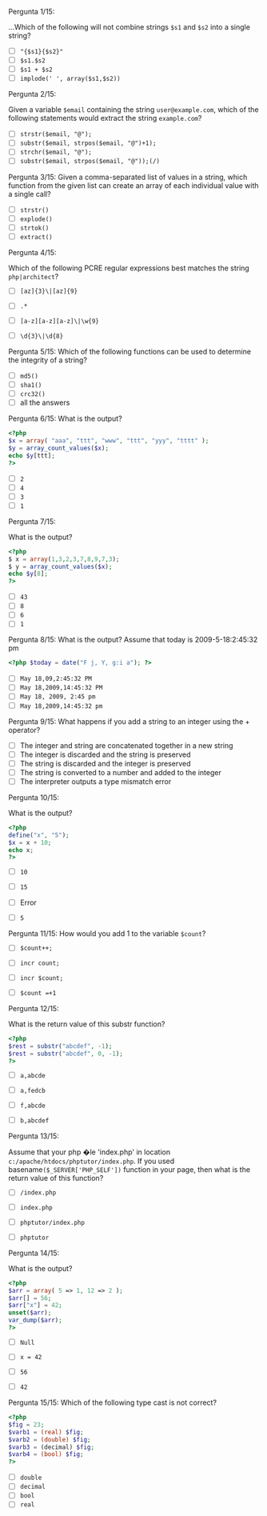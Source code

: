Pergunta 1/15:

...Which of the following will not combine strings `$s1` and `$s2` into a single string?

- [ ] `"{$s1}{$s2}"`
- [ ] `$s1.$s2`
- [ ] `$s1 + $s2`
- [ ] `implode(' ', array($s1,$s2))`

Pergunta 2/15:

Given a variable `$email` containing the string `user@example.com`, which of the following statements would extract the string `example.com`?
- [ ] `strstr($email, "@");`
- [ ] `substr($email, strpos($email, "@")+1);`
- [ ] `strchr($email, "@");`
- [ ] `substr($email, strpos($email, "@"));(/)`

Pergunta 3/15:
Given a comma-separated list of values in a string, which function from the given list can create an array of each individual value with a single call?

- [ ] `strstr()`
- [ ] `explode()`
- [ ] `strtok()`
- [ ] `extract()`

Pergunta 4/15:

Which of the following PCRE regular expressions best matches the string `php|architect`?
- [ ] `[az]{3}\|[az]{9}`
- [ ] `.*`
- [ ] `[a-z][a-z][a-z]\|\w{9}`
- [ ] `\d{3}\|\d{8}`


Pergunta 5/15:
Which of the following functions can be used to determine the integrity of a string?
- [ ] `md5()`
- [ ] `sha1()`
- [ ] `crc32()`
- [ ] all the answers

Pergunta 6/15:
What is the output?
```php
<?php
$x = array( "aaa", "ttt", "www", "ttt", "yyy", "tttt" );
$y = array_count_values($x);
echo $y[ttt];
?>
```
- [ ] `2`
- [ ] `4`
- [ ] `3`
- [ ] `1`

Pergunta 7/15:

What is the output?
```php
<?php
$ x = array(1,3,2,3,7,8,9,7,3);
$ y = array_count_values($x);
echo $y[8];
?>
```
- [ ] `43`
- [ ] `8`
- [ ] `6`
- [ ] `1`

Pergunta 8/15:
What is the output?
Assume that today is 2009-5-18:2:45:32 pm
```php
<?php $today = date("F j, Y, g:i a"); ?>
```

- [ ] `May 18,09,2:45:32 PM`
- [ ] `May 18,2009,14:45:32 PM`
- [ ] `May 18, 2009, 2:45 pm`
- [ ] `May 18,2009,14:45:32 pm`

Pergunta 9/15:
What happens if you add a string to an integer using the + operator?

- [ ] The integer and string are concatenated together in a new string
- [ ] The integer is discarded and the string is preserved
- [ ] The string is discarded and the integer is preserved
- [ ] The string is converted to a number and added to the integer
- [ ] The interpreter outputs a type mismatch error

Pergunta 10/15:

What is the output?
```php
<?php
define("x", "5");
$x = x + 10;
echo x;
?>
```
- [ ] `10`
- [ ] `15`
- [ ] Error
- [ ] `5`


Pergunta 11/15:
How would you add 1 to the variable `$count`?

- [ ] `$count++;`
- [ ] `incr count;`
- [ ] `incr $count;`
- [ ] `$count =+1`


Pergunta 12/15:

What is the return value of this substr function?
```php
<?php
$rest = substr("abcdef", -1);
$rest = substr("abcdef", 0, -1);
?>
```
- [ ] `a,abcde`
- [ ] `a,fedcb`
- [ ] `f,abcde`
- [ ] `b,abcdef`


Pergunta 13/15:

Assume that your php �le 'index.php' in location `c:/apache/htdocs/phptutor/index.php`. If you used basename`($_SERVER['PHP_SELF'])` function in your page, then what is the return value of this function?
- [ ] `/index.php`
- [ ] `index.php`
- [ ] `phptutor/index.php`
- [ ] `phptutor`


Pergunta 14/15:

What is the output?
```php
<?php
$arr = array( 5 => 1, 12 => 2 );
$arr[] = 56;
$arr["x"] = 42;
unset($arr);
var_dump($arr);
?>
```
- [ ] `Null`
- [ ] `x = 42`
- [ ] `56`
- [ ] `42`


Pergunta 15/15:
Which of the following type cast is not correct?
```php
<?php
$fig = 23;
$varb1 = (real) $fig;
$varb2 = (double) $fig;
$varb3 = (decimal) $fig;
$varb4 = (bool) $fig;
?>
```


- [ ] `double`
- [ ] `decimal`
- [ ] `bool`
- [ ] `real`
